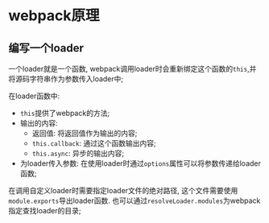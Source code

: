 # webpack原理

## 编写一个loader

一个loader就是一个函数, webpack调用loader时会重新绑定这个函数的`this`,并将源码字符串作为参数传入loader中;

在loader函数中:

+ `this`提供了webpack的方法;
+ 输出的内容:
  + 返回值: 将返回值作为输出的内容;
  + `this.callback`: 通过这个函数输出内容;
  + `this.async`: 异步的输出内容;
+ 为loader传入参数: 在使用loader时通过`options`属性可以将参数传递给loader函数;

在调用自定义loader时需要指定loader文件的绝对路径, 这个文件需要使用`module.exports`导出loader函数.
也可以通过`resolveLoader.modules`为webpack指定查找loader的目录;

